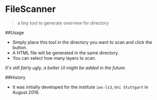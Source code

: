 # FileScanner
>a tiny tool to generate overview for directory

##Usage
- Simply place this tool in the directory you want to scan and click the button.
- A HTML file will be generated in the same directory.
- You can select how many layers to scan.


*It's still fairly ugly, a better UI might be added in the future.*

##History
- It was initially developed for the institute `iws-ls3`, `Uni Stuttgart` in August.2016.